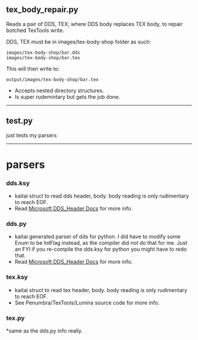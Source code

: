 ## tex_body_repair.py

Reads a pair of DDS, TEX; where DDS body replaces TEX body, to repair botched TexTools write.

DDS, TEX must be in images/tex-body-shop folder as such:

    images/tex-body-shop/bar.dds
    images/tex-body-shop/bar.tex

This will then write to:

    output/images/tex-body-shop/bar.tex

* Accepts nested directory structures.
* Is super rudemintary but gets the job done.

---

## test.py

just tests my parsers

---

# parsers

### dds.ksy

* kaitai struct to read dds header, body. body reading is only rudimentary to reach EOF.
* Read [Microsoft DDS_Header Docs](https://docs.microsoft.com/en-us/windows/win32/direct3ddds/dds-header) for more info.

### dds.py

* kaitai generated parser of dds for python. I did have to modify some Enum to be IntFlag instead, as the compiler did
  not do that for me. Just an FYI if you re-compile the dds.ksy for python you might have to redo that.
* Read [Microsoft DDS_Header Docs](https://docs.microsoft.com/en-us/windows/win32/direct3ddds/dds-header) for more info.

### tex.ksy

* kaitai struct to read tex header, body. body reading is only rudimentary to reach EOF.
* See Penumbra/TexTools/Lumina source code for more info.

### tex.py

*same as the dds.py info really.
